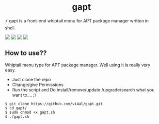 <div align="center">
  
# gapt
</div>
<p>⚡ gapt is a front-end whiptail menu for APT package manager written in shell.
</p>
<img src="https://img.shields.io/github/stars/vi4al/gapt?color=e57474&labelColor=1e2528&style=for-the-badge"> <img src="https://img.shields.io/github/issues/vi4al/gapt?color=67b0e8&labelColor=1e2528&style=for-the-badge">
<img src="https://img.shields.io/static/v1?label=license&message=MIT&color=8ccf7e&labelColor=1e2528&style=for-the-badge">
<img src="https://img.shields.io/github/forks/vi4al/gapt?color=e5c76b&labelColor=1e2528&style=for-the-badge">
<br>

## How to use??
Whiptail menu type for APT package manager.
Well using it is really very easy.

- Just clone the repo
- Change/give Permissions
- Run the script and Do install/remove/update /upgrade/search what you want to....  ;)



```
$ git clone https://github.com/vi4al/gapt.git
$ cd gapt/
$ sudo chmod +x gapt.sh
$ ./gapt.sh
```

